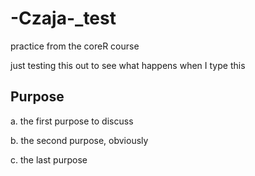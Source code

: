 # -Czaja-_test
practice from the coreR course

just testing this out to see what happens when I type this

## Purpose
a. the first purpose to discuss

b. the second purpose, obviously

c. the last purpose
